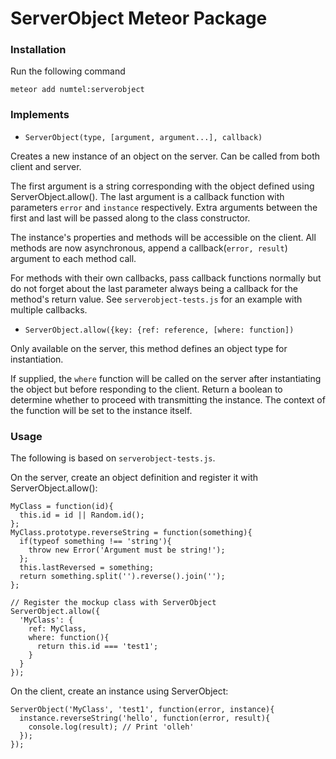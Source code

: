 # ServerObject Meteor Package

### Installation

Run the following command

    meteor add numtel:serverobject

### Implements

* `ServerObject(type, [argument, argument...], callback)`

Creates a new instance of an object on the server. 
Can be called from both client and server.

The first argument is a string corresponding with the object defined using ServerObject.allow().
The last argument is a callback function with parameters `error` and `instance` respectively.
Extra arguments between the first and last will be passed along to the class constructor.

The instance's properties and methods will be accessible on the client. 
All methods are now asynchronous, append a callback(`error, result`) argument to each method call.

For methods with their own callbacks, pass callback functions normally but do not forget about the last parameter always being a callback for the method's return value. See `serverobject-tests.js` for an example with multiple callbacks.

* `ServerObject.allow({key: {ref: reference, [where: function])`

Only available on the server, this method defines an object type for instantiation.

If supplied, the `where` function will be called on the server after instantiating the object but before responding to the client. Return a boolean to determine whether to proceed with transmitting the instance. The context of the function will be set to the instance itself.

### Usage

The following is based on `serverobject-tests.js`.

On the server, create an object definition and register it with ServerObject.allow():

    MyClass = function(id){
      this.id = id || Random.id();
    };
    MyClass.prototype.reverseString = function(something){
      if(typeof something !== 'string'){
        throw new Error('Argument must be string!');
      };
      this.lastReversed = something;
      return something.split('').reverse().join('');
    };

    // Register the mockup class with ServerObject
    ServerObject.allow({
      'MyClass': {
        ref: MyClass,
        where: function(){
          return this.id === 'test1';
        }
      }
    });


On the client, create an instance using ServerObject:

    ServerObject('MyClass', 'test1', function(error, instance){
      instance.reverseString('hello', function(error, result){
        console.log(result); // Print 'olleh'
      });
    });

